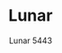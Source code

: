 ---
designer: Pio E Tito Toso
description: "Lunar%20speaks%20the%20language%20of%20lightness%2C%20allowing%20the%20architecture%20of%20the%20surrounding%20environment%20to%20emerge.%20Coffee%20table%20with%20steel%20rod%20base%20available%20combined%20with%20tops%20of%20different%20sizes%20and%20finishes."
image_primary: img/Lunar_5443_01_zoom.jpg
image_secondary: ../../../images/blank.png
manufacturer: Pedrali
href: https://www.pedrali.it/en/products/catalog/Table-LUNAR-5443-00001/
subtitle: Lunar 5443
title: Lunar
image_thumb: img/Lunar_5443_cover.jpg
tags: 
  - pedrali
  - central-base-tables
category: central-base-tables
slug: /manufacturers/pedrali/central-base-tables/pio-e-tito-toso-lunar
---